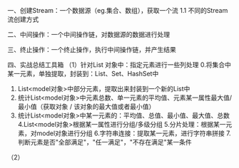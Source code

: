 
一、创建Stream：一个数据源（eg.集合、数组），获取一个流 
1.1 不同的Stream流创建方式





二、中间操作：一个中间操作链，对数据源的数据进行处理





三、终止操作：一个终止操作，执行中间操作链，并产生结果



四、实战总结工具箱
（1）针对List<model> 对象中：指定元素进行一些列处理
0.将集合中某一元素，单独提取，封装到：List、Set、HashSet中
1. List<model对象>中部分元素，提取出来封装到一个新的List<model>中
2. 统计List<model对象>中元素总数、单一元素的平均值、元素某一属性最大值/最小值（获取对象   /   该对象的最大值或者最小值）
3. 统计List<model对象>中某一元素的：平均值、总值、最小值、最大值、总数
4.List<model对象>根据某一属性进行分组/多级分组
5.分片处理：根据某一元素，对model对象进行分组
6.字符串连接：提取某一元素，进行字符串拼接
7.判断元素是否"全部满足"，"任一满足"，"不存在满足"某一条件

（2）



